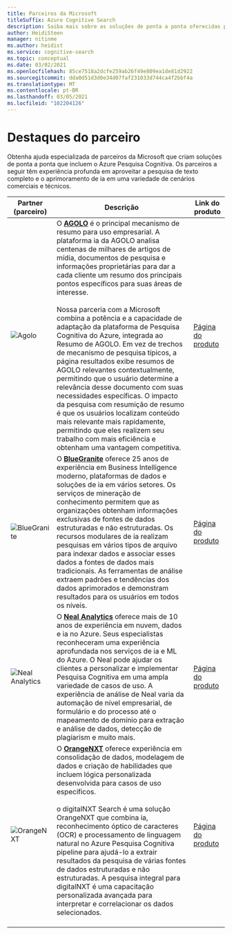 ```yaml
---
title: Parceiros da Microsoft
titleSuffix: Azure Cognitive Search
description: Saiba mais sobre as soluções de ponta a ponta oferecidas pelos parceiros da Microsoft que incluem o Azure Pesquisa Cognitiva.
author: HeidiSteen
manager: nitinme
ms.author: heidist
ms.service: cognitive-search
ms.topic: conceptual
ms.date: 03/02/2021
ms.openlocfilehash: 85ce7518a2dcfe259ab26f49e809ea1de81d2922
ms.sourcegitcommit: dda0d51d3d0e34d07faf231033d744ca4f2bbf4a
ms.translationtype: MT
ms.contentlocale: pt-BR
ms.lasthandoff: 03/05/2021
ms.locfileid: "102204126"
---
```

# <a name="partner-spotlight"></a>Destaques do parceiro

Obtenha ajuda especializada de parceiros da Microsoft que criam soluções de ponta a ponta que incluem o Azure Pesquisa Cognitiva. Os parceiros a seguir têm experiência profunda em aproveitar a pesquisa de texto completo e o aprimoramento de ia em uma variedade de cenários comerciais e técnicos.

| Partner (parceiro) | Descrição | Link do produto |
|---------|-------------|----------------------|
| ![Agolo](media/resource-partners/agolo-logo.png "Logotipo da empresa do AGOLO") | O [**AGOLO**](https://www.agolo.com) é o principal mecanismo de resumo para uso empresarial. A plataforma ia da AGOLO analisa centenas de milhares de artigos de mídia, documentos de pesquisa e informações proprietárias para dar a cada cliente um resumo dos principais pontos específicos para suas áreas de interesse. </br></br>Nossa parceria com a Microsoft combina a potência e a capacidade de adaptação da plataforma de Pesquisa Cognitiva do Azure, integrada ao Resumo de AGOLO. Em vez de trechos de mecanismo de pesquisa típicos, a página resultados exibe resumos de AGOLO relevantes contextualmente, permitindo que o usuário determine a relevância desse documento com suas necessidades específicas. O impacto da pesquisa com resumição de resumo é que os usuários localizam conteúdo mais relevante mais rapidamente, permitindo que eles realizem seu trabalho com mais eficiência e obtenham uma vantagem competitiva. | [Página do produto](https://www.agolo.com/microsoft-azure-cognitive-search ) |
| ![BlueGranite](media/resource-partners/blue-granite-full-color.png "Logotipo da empresa azul granito") | O [**BlueGranite**](https:///www.bluegranite.com/) oferece 25 anos de experiência em Business Intelligence moderno, plataformas de dados e soluções de ia em vários setores. Os serviços de mineração de conhecimento permitem que as organizações obtenham informações exclusivas de fontes de dados estruturadas e não estruturadas. Os recursos modulares de ia realizam pesquisas em vários tipos de arquivo para indexar dados e associar esses dados a fontes de dados mais tradicionais. As ferramentas de análise extraem padrões e tendências dos dados aprimorados e demonstram resultados para os usuários em todos os níveis. | [Página do produto](https://www.bluegranite.com/knowledge-mining) |
| ![Neal Analytics](media/resource-partners/neal-analytics-logo.png "Logotipo da empresa do Neal Analytics") | O [**Neal Analytics**](https://nealanalytics.com/) oferece mais de 10 anos de experiência em nuvem, dados e ia no Azure. Seus especialistas reconheceram uma experiência aprofundada nos serviços de ia e ML do Azure. O Neal pode ajudar os clientes a personalizar e implementar Pesquisa Cognitiva em uma ampla variedade de casos de uso. A experiência de análise de Neal varia da automação de nível empresarial, de formulário e do processo até o mapeamento de domínio para extração e análise de dados, detecção de plagiarism e muito mais. | [Página do produto](https://go.nealanalytics.com/cognitive-search)|
| ![OrangeNXT](media/resource-partners/orangenxt-beldmerk-boven-160px.png "Logotipo da empresa do OrangeNXT") | O [**OrangeNXT**](https://orangenxt.com/) oferece experiência em consolidação de dados, modelagem de dados e criação de habilidades que incluem lógica personalizada desenvolvida para casos de uso específicos.</br></br>o digitalNXT Search é uma solução OrangeNXT que combina ia, reconhecimento óptico de caracteres (OCR) e processamento de linguagem natural no Azure Pesquisa Cognitiva pipeline para ajudá-lo a extrair resultados da pesquisa de várias fontes de dados estruturadas e não estruturadas. A pesquisa integral para digitalNXT é uma capacitação personalizada avançada para interpretar e correlacionar os dados selecionados.</br></br>| [Página do produto](https://orangenxt.com/solutions/digitalnxt/digitalnxt-search/)|